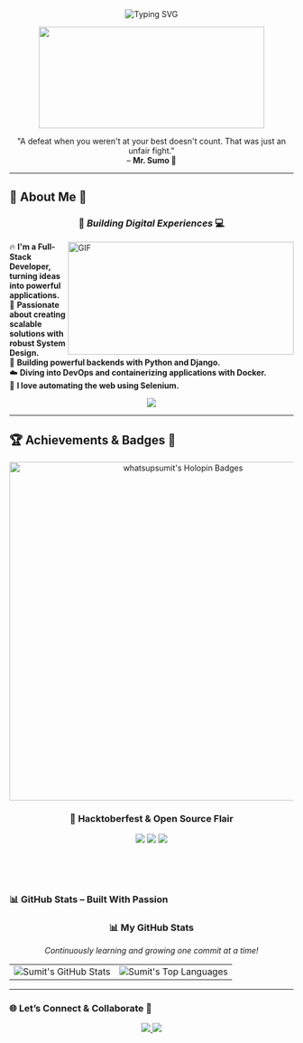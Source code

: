 <div align="center">

<img src="https://readme-typing-svg.vercel.app/api?font=Fira+Code&weight=700&size=28&duration=4000&pause=800&color=FF3131&center=true&vCenter=true&width=750&lines=Hey+👋+I'm+Sumit+Kumar;Fullstack+🧙‍♂️+%7C+DevOps+🐲+|+System+Design+🤕;Crafting+Code+That+Feels+Like+Magic+🌠" alt="Typing SVG" />

</div>

<p align=center>
  <img width="400" height="180" src="https://media1.tenor.com/m/TuupEKBD5uYAAAAC/ttvshiique.gif">
</p>

<div align="center">
  "A defeat when you weren't at your best doesn't count. That was just an unfair fight."  
  <br>– <b>Mr. Sumo 🥋</b>
</div>

---

## 🔎 About Me 🔎

<h3 align="center"> 🚀 <i> Building Digital Experiences </i> 💻 </h3>

<img height="200" width="400" alt="GIF" align="right" src="https://media1.tenor.com/m/rq4G_6wWGqUAAAAC/miss-you-tom-and-jerry.gif">

🔥 <b> I'm a Full-Stack Developer, turning ideas into powerful applications. </b>  
🚀 <b> Passionate about creating scalable solutions with robust System Design. </b>  
🐍 <b> Building powerful backends with Python and Django. </b>  
☁️ <b> Diving into DevOps and containerizing applications with Docker. </b>  
🤖 <b> I love automating the web using Selenium. </b>

<div align="center">
  <img src="https://skillicons.dev/icons?i=react,nextjs,ts,js,tailwind,nodejs,mongodb,django,docker,selenium,aws,redux,firebase,git&theme=dark&perline=7" />
</div>

---

## 🏆 Achievements & Badges 🧿  

<div align="center">  
  <img src="https://holopin.me/whatsupsumit" alt="whatsupsumit's Holopin Badges" width="600"/>
  
  <h3>🌟 Hacktoberfest & Open Source Flair</h3>
  <img src="https://img.shields.io/badge/Hacktoberfest-2025-FF3131?style=for-the-badge&logo=hackthebox&logoColor=A020F0" />
  <img src="https://img.shields.io/badge/Open%20Source%20Contributor-%23A020F0?style=for-the-badge&logo=github&logoColor=white" />
  <img src="https://img.shields.io/badge/Love%20to%20Collaborate-%23FF6B6B?style=for-the-badge&logo=heart&logoColor=white" />
  
  <br><br>
  <img src="https://raw.githubusercontent.com/maurodesouza/profile-readme-template/master/src/assets/images/bar.gif" width="100%" height="15" />
</div>

### 📊 GitHub Stats – Built With Passion
<div align="center">
  <h3>📊 My GitHub Stats</h3>
  <p><i>Continuously learning and growing one commit at a time!</i></p>
  
  <table>
    <tr>
      <td valign="top">
        <img src="https://github-readme-stats.vercel.app/api?username=whatsupsumit&show_icons=true&theme=tokyonight&hide_border=true&icon_color=A020F0&title_color=FF3131&text_color=c9d1d9&bg_color=0d1117" alt="Sumit's GitHub Stats" />
      </td>
      <td valign="top">
        <img src="https://github-readme-stats.vercel.app/api/top-langs/?username=whatsupsumit&layout=compact&theme=tokyonight&hide_border=true&bg_color=0d1117&title_color=FF3131&text_color=A020F0" alt="Sumit's Top Languages" />
      </td>
    </tr>
  </table>
</div>

---

### 🌐 Let’s Connect & Collaborate 🤝
<div align="center">
  <a href="https://linkedin.com/in/sumitkumarrrr">
    <img src="https://img.shields.io/badge/LinkedIn-RedOctober+NeonPurple-%23000000?style=for-the-badge&logo=linkedin&logoColor=A020F0" />
  </a>
  <a href="mailto:sksumitboss123@gmail.com">
    <img src="https://img.shields.io/badge/Email-Via+RedOctober+NeonPurple-%23000000?style=for-the-badge&logo=gmail&logoColor=FF3131" />
  </a>
</div>

